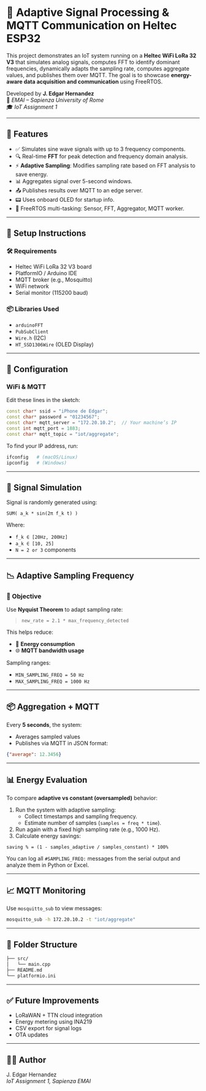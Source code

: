 # 📡 Adaptive Signal Processing & MQTT Communication on Heltec ESP32

This project demonstrates an IoT system running on a **Heltec WiFi LoRa 32 V3** that simulates analog signals, computes FFT to identify dominant frequencies, dynamically adapts the sampling rate, computes aggregate values, and publishes them over MQTT. The goal is to showcase **energy-aware data acquisition and communication** using FreeRTOS.

Developed by **J. Edgar Hernandez**  
📘 *EMAI – Sapienza University of Rome*  
🎓 *IoT Assignment 1*

---

## 🚀 Features

- ✅ Simulates sine wave signals with up to 3 frequency components.
- 🔍 Real-time **FFT** for peak detection and frequency domain analysis.
- ⚡ **Adaptive Sampling**: Modifies sampling rate based on FFT analysis to save energy.
- 📊 Aggregates signal over 5-second windows.
- 📤 Publishes results over MQTT to an edge server.
- 📟 Uses onboard OLED for startup info.
- 🧵 FreeRTOS multi-tasking: Sensor, FFT, Aggregator, MQTT worker.

---

## 🔧 Setup Instructions

### 🛠 Requirements

- Heltec WiFi LoRa 32 V3 board
- PlatformIO / Arduino IDE
- MQTT broker (e.g., Mosquitto)
- WiFi network
- Serial monitor (115200 baud)

### 📦 Libraries Used

- `arduinoFFT`
- `PubSubClient`
- `Wire.h` (I2C)
- `HT_SSD1306Wire` (OLED Display)

---

## 📡 Configuration

### WiFi & MQTT

Edit these lines in the sketch:

```cpp
const char* ssid = "iPhone de Edgar";
const char* password = "01234567";
const char* mqtt_server = "172.20.10.2";  // Your machine’s IP
const int mqtt_port = 1883;
const char* mqtt_topic = "iot/aggregate";
```

To find your IP address, run:

```bash
ifconfig   # (macOS/Linux)
ipconfig   # (Windows)
```

---

## 🧠 Signal Simulation

Signal is randomly generated using:

```
SUM( a_k * sin(2π f_k t) )
```

Where:
- `f_k ∈ [20Hz, 200Hz]`
- `a_k ∈ [10, 25]`
- `N = 2 or 3` components

---

## 📉 Adaptive Sampling Frequency

### 🎯 Objective

Use **Nyquist Theorem** to adapt sampling rate:
> `new_rate = 2.1 * max_frequency_detected`

This helps reduce:
- 🪫 **Energy consumption**
- 🌐 **MQTT bandwidth usage**

Sampling ranges:
- `MIN_SAMPLING_FREQ = 50 Hz`
- `MAX_SAMPLING_FREQ = 1000 Hz`

---

## 📦 Aggregation + MQTT

Every **5 seconds**, the system:
- Averages sampled values
- Publishes via MQTT in JSON format:

```json
{"average": 12.3456}
```

---

## 📊 Energy Evaluation

To compare **adaptive vs constant (oversampled)** behavior:

1. Run the system with adaptive sampling:
   - Collect timestamps and sampling frequency.
   - Estimate number of samples (`samples = freq * time`).
2. Run again with a fixed high sampling rate (e.g., 1000 Hz).
3. Calculate energy savings:

```
saving % = (1 - samples_adaptive / samples_constant) * 100%
```

You can log all `#SAMPLING_FREQ:` messages from the serial output and analyze them in Python or Excel.

---

## 📈 MQTT Monitoring

Use `mosquitto_sub` to view messages:

```bash
mosquitto_sub -h 172.20.10.2 -t "iot/aggregate"
```

---

## 📁 Folder Structure

```bash
├── src/
│   └── main.cpp
├── README.md
└── platformio.ini
```

---

## ✅ Future Improvements

- LoRaWAN + TTN cloud integration
- Energy metering using INA219
- CSV export for signal logs
- OTA updates

---

## 👨‍💻 Author

J. Edgar Hernandez  
*IoT Assignment 1, Sapienza EMAI*
